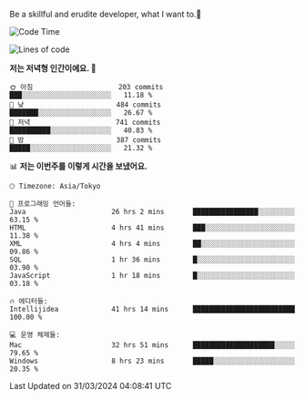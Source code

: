 Be a skillful and erudite developer, what I want to.👶

<!--START_SECTION:waka-->
![Code Time](http://img.shields.io/badge/Code%20Time-628%20hrs%203%20mins-blue)

![Lines of code](https://img.shields.io/badge/%EC%A0%80%EB%8A%94%20%EC%97%AC%ED%83%9C%EA%B9%8C%EC%A7%80%20-1.1%20million%20%EC%A4%84%EC%9D%98%20%EC%BD%94%EB%93%9C%EB%A5%BC%20%EC%9E%91%EC%84%B1%ED%96%88%EC%96%B4%EC%9A%94.-blue)

**저는 저녁형 인간이에요. 🦉** 

```text
🌞 아침                     203 commits         ███░░░░░░░░░░░░░░░░░░░░░░   11.18 % 
🌆 낮　                     484 commits         ███████░░░░░░░░░░░░░░░░░░   26.67 % 
🌃 저녁                     741 commits         ██████████░░░░░░░░░░░░░░░   40.83 % 
🌙 밤　                     387 commits         █████░░░░░░░░░░░░░░░░░░░░   21.32 % 
```


📊 **저는 이번주를 이렇게 시간을 보냈어요.** 

```text
🕑︎ Timezone: Asia/Tokyo

💬 프로그래밍 언어들: 
Java                     26 hrs 2 mins       ████████████████░░░░░░░░░   63.15 % 
HTML                     4 hrs 41 mins       ███░░░░░░░░░░░░░░░░░░░░░░   11.38 % 
XML                      4 hrs 4 mins        ██░░░░░░░░░░░░░░░░░░░░░░░   09.86 % 
SQL                      1 hr 36 mins        █░░░░░░░░░░░░░░░░░░░░░░░░   03.90 % 
JavaScript               1 hr 18 mins        █░░░░░░░░░░░░░░░░░░░░░░░░   03.18 % 

🔥 에디터들: 
Intellijidea             41 hrs 14 mins      █████████████████████████   100.00 % 

💻 운영 체제들: 
Mac                      32 hrs 51 mins      ████████████████████░░░░░   79.65 % 
Windows                  8 hrs 23 mins       █████░░░░░░░░░░░░░░░░░░░░   20.35 % 
```


 Last Updated on 31/03/2024 04:08:41 UTC
<!--END_SECTION:waka-->
